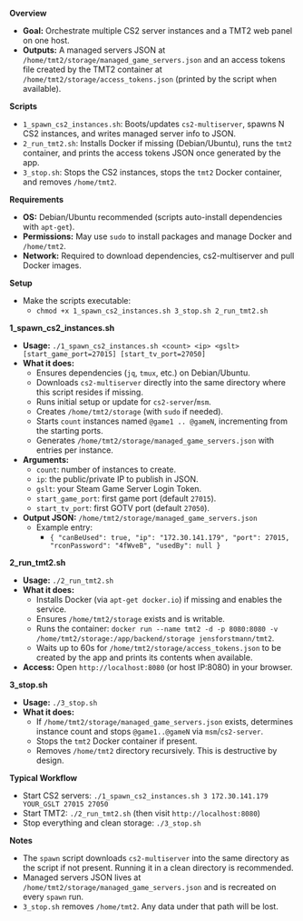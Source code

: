 **Overview**
- **Goal:** Orchestrate multiple CS2 server instances and a TMT2 web panel on one host.
- **Outputs:** A managed servers JSON at `/home/tmt2/storage/managed_game_servers.json` and an access tokens file created by the TMT2 container at `/home/tmt2/storage/access_tokens.json` (printed by the script when available).

**Scripts**
- `1_spawn_cs2_instances.sh`: Boots/updates `cs2-multiserver`, spawns N CS2 instances, and writes managed server info to JSON.
- `2_run_tmt2.sh`: Installs Docker if missing (Debian/Ubuntu), runs the `tmt2` container, and prints the access tokens JSON once generated by the app.
- `3_stop.sh`: Stops the CS2 instances, stops the `tmt2` Docker container, and removes `/home/tmt2`.

**Requirements**
- **OS:** Debian/Ubuntu recommended (scripts auto-install dependencies with `apt-get`).
- **Permissions:** May use `sudo` to install packages and manage Docker and `/home/tmt2`.
- **Network:** Required to download dependencies, cs2-multiserver and pull Docker images.

**Setup**
- Make the scripts executable:
  - `chmod +x 1_spawn_cs2_instances.sh 3_stop.sh 2_run_tmt2.sh`

**1_spawn_cs2_instances.sh**
- **Usage:** `./1_spawn_cs2_instances.sh <count> <ip> <gslt> [start_game_port=27015] [start_tv_port=27050]`
- **What it does:**
  - Ensures dependencies (`jq`, `tmux`, etc.) on Debian/Ubuntu.
  - Downloads `cs2-multiserver` directly into the same directory where this script resides if missing.
  - Runs initial setup or update for `cs2-server`/`msm`.
  - Creates `/home/tmt2/storage` (with `sudo` if needed).
  - Starts `count` instances named `@game1 .. @gameN`, incrementing from the starting ports.
  - Generates `/home/tmt2/storage/managed_game_servers.json` with entries per instance.
- **Arguments:**
  - `count`: number of instances to create.
  - `ip`: the public/private IP to publish in JSON.
  - `gslt`: your Steam Game Server Login Token.
  - `start_game_port`: first game port (default `27015`).
  - `start_tv_port`: first GOTV port (default `27050`).
- **Output JSON:** `/home/tmt2/storage/managed_game_servers.json`
  - Example entry:
    - `{ "canBeUsed": true, "ip": "172.30.141.179", "port": 27015, "rconPassword": "4fWveB", "usedBy": null }`

**2_run_tmt2.sh**
- **Usage:** `./2_run_tmt2.sh`
- **What it does:**
  - Installs Docker (via `apt-get docker.io`) if missing and enables the service.
  - Ensures `/home/tmt2/storage` exists and is writable.
  - Runs the container: `docker run --name tmt2 -d -p 8080:8080 -v /home/tmt2/storage:/app/backend/storage jensforstmann/tmt2`.
  - Waits up to 60s for `/home/tmt2/storage/access_tokens.json` to be created by the app and prints its contents when available.
- **Access:** Open `http://localhost:8080` (or host IP:8080) in your browser.

**3_stop.sh**
- **Usage:** `./3_stop.sh`
- **What it does:**
  - If `/home/tmt2/storage/managed_game_servers.json` exists, determines instance count and stops `@game1..@gameN` via `msm`/`cs2-server`.
  - Stops the `tmt2` Docker container if present.
  - Removes `/home/tmt2` directory recursively. This is destructive by design.

**Typical Workflow**
- Start CS2 servers: `./1_spawn_cs2_instances.sh 3 172.30.141.179 YOUR_GSLT 27015 27050`
- Start TMT2: `./2_run_tmt2.sh` (then visit `http://localhost:8080`)
- Stop everything and clean storage: `./3_stop.sh`

**Notes**
- The `spawn` script downloads `cs2-multiserver` into the same directory as the script if not present. Running it in a clean directory is recommended.
- Managed servers JSON lives at `/home/tmt2/storage/managed_game_servers.json` and is recreated on every `spawn` run.
- `3_stop.sh` removes `/home/tmt2`. Any data under that path will be lost.
